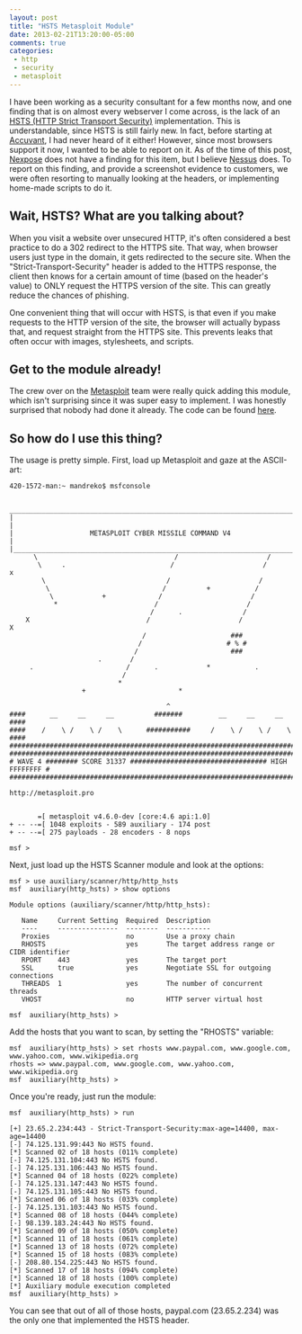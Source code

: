 ```yaml
---
layout: post
title: "HSTS Metasploit Module"
date: 2013-02-21T13:20:00-05:00
comments: true
categories:
 - http
 - security
 - metasploit
---
```


I have been working as a security consultant for a few months now, and one finding that is on almost every webserver I come across, is the lack of an [HSTS (HTTP Strict Transport Security)](https://en.wikipedia.org/wiki/HTTP_Strict_Transport_Security) implementation. This is understandable, since HSTS is still fairly new. In fact, before starting at [Accuvant](http://www.accuvant.com), I had never heard of it either! However, since most browsers support it now, I wanted to be able to report on it. As of the time of this post, [Nexpose](https://www.rapid7.com/products/nexpose) does not have a finding for this item, but I believe [Nessus](http://www.tenable.com/products/nessus) does. To report on this finding, and provide a screenshot evidence to customers, we were often resorting to manually looking at the headers, or implementing home-made scripts to do it.

## Wait, HSTS? What are you talking about?

When you visit a website over unsecured HTTP, it's often considered a best practice to do a 302 redirect to the HTTPS site. That way, when browser users just type in the domain, it gets redirected to the secure site. When the "Strict-Transport-Security" header is added to the HTTPS response, the client then knows for a certain amount of time (based on the header's value) to ONLY request the HTTPS version of the site. This can greatly reduce the chances of phishing.

One convenient thing that will occur with HSTS, is that even if you make requests to the HTTP version of the site, the browser will actually bypass that, and request straight from the HTTPS site. This prevents leaks that often occur with images, stylesheets, and scripts.

## Get to the module already!

The crew over on the [Metasploit](http://www.metasploit.com) team were really quick adding this module, which isn't surprising since it was super easy to implement. I was honestly surprised that nobody had done it already. The code can be found [here](https://github.com/rapid7/metasploit-framework/blob/master/modules/auxiliary/scanner/http/http_hsts.rb).

## So how do I use this thing?

The usage is pretty simple. First, load up Metasploit and gaze at the ASCII-art:

```
420-1572-man:~ mandreko$ msfconsole

 ______________________________________________________________________________
|                                                                              |
|                   METASPLOIT CYBER MISSILE COMMAND V4                        |
|______________________________________________________________________________|
      \                                  /                      /
       \     .                          /                      /            x
        \                              /                      /
         \                            /          +           /
          \            +             /                      /
           *                        /                      /
                                   /      .               /
    X                             /                      /            X
                                 /                     ###
                                /                     # % #
                               /                       ###
                      .       /
     .                       /      .            *           .
                            /
                           *
                  +                       *

                                       ^
####      __     __     __          #######         __     __     __        ####
####    /    \ /    \ /    \      ###########     /    \ /    \ /    \      ####
################################################################################
################################################################################
# WAVE 4 ######## SCORE 31337 ################################## HIGH FFFFFFFF #
################################################################################
                                                           http://metasploit.pro


       =[ metasploit v4.6.0-dev [core:4.6 api:1.0]
+ -- --=[ 1048 exploits - 589 auxiliary - 174 post
+ -- --=[ 275 payloads - 28 encoders - 8 nops

msf >
```
Next, just load up the HSTS Scanner module and look at the options: 

```
msf > use auxiliary/scanner/http/http_hsts 
msf  auxiliary(http_hsts) > show options

Module options (auxiliary/scanner/http/http_hsts):

   Name     Current Setting  Required  Description
   ----     ---------------  --------  -----------
   Proxies                   no        Use a proxy chain
   RHOSTS                    yes       The target address range or CIDR identifier
   RPORT    443              yes       The target port
   SSL      true             yes       Negotiate SSL for outgoing connections
   THREADS  1                yes       The number of concurrent threads
   VHOST                     no        HTTP server virtual host

msf  auxiliary(http_hsts) > 
```

Add the hosts that you want to scan, by setting the "RHOSTS" variable: 

```
msf  auxiliary(http_hsts) > set rhosts www.paypal.com, www.google.com, www.yahoo.com, www.wikipedia.org
rhosts => www.paypal.com, www.google.com, www.yahoo.com, www.wikipedia.org
msf  auxiliary(http_hsts) > 
```

Once you're ready, just run the module: 

```
msf  auxiliary(http_hsts) > run

[+] 23.65.2.234:443 - Strict-Transport-Security:max-age=14400, max-age=14400
[-] 74.125.131.99:443 No HSTS found.
[*] Scanned 02 of 18 hosts (011% complete)
[-] 74.125.131.104:443 No HSTS found.
[-] 74.125.131.106:443 No HSTS found.
[*] Scanned 04 of 18 hosts (022% complete)
[-] 74.125.131.147:443 No HSTS found.
[-] 74.125.131.105:443 No HSTS found.
[*] Scanned 06 of 18 hosts (033% complete)
[-] 74.125.131.103:443 No HSTS found.
[*] Scanned 08 of 18 hosts (044% complete)
[-] 98.139.183.24:443 No HSTS found.
[*] Scanned 09 of 18 hosts (050% complete)
[*] Scanned 11 of 18 hosts (061% complete)
[*] Scanned 13 of 18 hosts (072% complete)
[*] Scanned 15 of 18 hosts (083% complete)
[-] 208.80.154.225:443 No HSTS found.
[*] Scanned 17 of 18 hosts (094% complete)
[*] Scanned 18 of 18 hosts (100% complete)
[*] Auxiliary module execution completed
msf  auxiliary(http_hsts) > 
```

You can see that out of all of those hosts, paypal.com (23.65.2.234) was the only one that implemented the HSTS header.